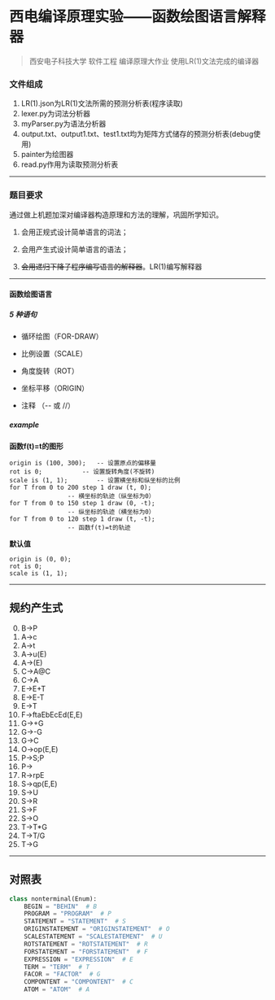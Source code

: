 # 西电编译原理实验——函数绘图语言解释器

> 西安电子科技大学 软件工程 编译原理大作业 使用LR(1)文法完成的编译器

### 文件组成

1. LR(1).json为LR(1)文法所需的预测分析表(程序读取)
2. lexer.py为词法分析器
3. myParser.py为语法分析器
4. output.txt、output1.txt、test1.txt均为矩阵方式储存的预测分析表(debug使用)
5. painter为绘图器
6. read.py作用为读取预测分析表

---



### 题目要求

通过做上机题加深对编译器构造原理和方法的理解，巩固所学知识。

1. 会用正规式设计简单语言的词法；

2. 会用产生式设计简单语言的语法；

3. ~~会用递归下降子程序编写语言的解释器~~。LR(1)编写解释器

---



#### 函数绘图语言

##### 5 种语句

- 循环绘图（FOR-DRAW）

- 比例设置（SCALE）

- 角度旋转（ROT）

- 坐标平移（ORIGIN）

- 注释    （-- 或 //）

##### example

**函数f(t)=t的图形**

```
origin is (100, 300);	-- 设置原点的偏移量
rot is 0;			-- 设置旋转角度(不旋转)
scale is (1, 1);		-- 设置横坐标和纵坐标的比例
for T from 0 to 200 step 1 draw (t, 0);
				-- 横坐标的轨迹（纵坐标为0）
for T from 0 to 150 step 1 draw (0, -t);
				-- 纵坐标的轨迹（横坐标为0）
for T from 0 to 120 step 1 draw (t, -t);
				-- 函数f(t)=t的轨迹 
```

**默认值**

```
origin is (0, 0); 
rot is 0;
scale is (1, 1);
```
---
## 规约产生式

0. B->P
1. A->c
2. A->t
3. A->u(E)
4. A->(E)
5. C->A@C
6. C->A
7. E->E+T
8. E->E-T
9. E->T
10. F->ftaEbEcEd(E,E)
11. G->+G
12. G->-G
13. G->C
14. O->op(E,E)
15. P->S;P
16. P->
17. R->rpE
18. S->qp(E,E)
19. S->U
20. S->R
21. S->F
22. S->O
23. T->T*G
24. T->T/G
25. T->G

---
## 对照表
```python
class nonterminal(Enum):
    BEGIN = "BEHIN"  # B
    PROGRAM = "PROGRAM"  # P
    STATEMENT = "STATEMENT"  # S
    ORIGINSTATEMENT = "ORIGINSTATEMENT"  # O
    SCALESTATEMENT = "SCALESTATEMENT"  # U
    ROTSTATEMENT = "ROTSTATEMENT"  # R
    FORSTATEMENT = "FORSTATEMENT"  # F
    EXPRESSION = "EXPRESSION"  # E
    TERM = "TERM"  # T
    FACOR = "FACTOR"  # G
    COMPONTENT = "COMPONTENT"  # C
    ATOM = "ATOM"  # A
